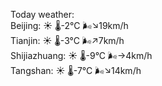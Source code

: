 Today weather:  
Beijing: ☀️   🌡️-2°C 🌬️↘19km/h  
Tianjin: ☀️   🌡️-3°C 🌬️↗7km/h  
Shijiazhuang: ☀️   🌡️-9°C 🌬️→4km/h  
Tangshan: ☀️   🌡️-7°C 🌬️↘14km/h  
